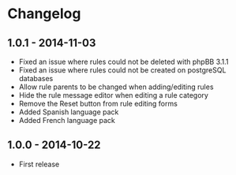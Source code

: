 # Changelog

## 1.0.1 - 2014-11-03

- Fixed an issue where rules could not be deleted with phpBB 3.1.1
- Fixed an issue where rules could not be created on postgreSQL databases
- Allow rule parents to be changed when adding/editing rules
- Hide the rule message editor when editing a rule category
- Remove the Reset button from rule editing forms
- Added Spanish language pack
- Added French language pack

## 1.0.0 - 2014-10-22

- First release
